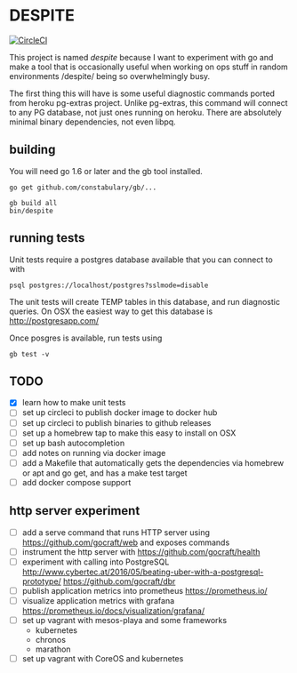# DESPITE
[![CircleCI](https://circleci.com/gh/kindlyops/despite.svg?style=svg)](https://circleci.com/gh/kindlyops/despite)

This project is named *despite* because I want to experiment with go and make
a tool that is occasionally useful when working on ops stuff in random
environments /despite/ being so overwhelmingly busy.

The first thing this will have is some useful diagnostic commands ported from
heroku pg-extras project. Unlike pg-extras, this command will connect to any
PG database, not just ones running on heroku. There are absolutely minimal
binary dependencies, not even libpq.

## building

You will need go 1.6 or later and the gb tool installed.

    go get github.com/constabulary/gb/...

    gb build all
    bin/despite

## running tests

Unit tests require a postgres database available that you can connect to with

    psql postgres://localhost/postgres?sslmode=disable

The unit tests will create TEMP tables in this database, and run diagnostic
queries. On OSX the easiest way to get this database is http://postgresapp.com/

Once posgres is available, run tests using

    gb test -v

## TODO

* [x] learn how to make unit tests
* [ ] set up circleci to publish docker image to docker hub
* [ ] set up circleci to publish binaries to github releases
* [ ] set up a homebrew tap to make this easy to install on OSX
* [ ] set up bash autocompletion
* [ ] add notes on running via docker image
* [ ] add a Makefile that automatically gets the dependencies
      via homebrew or apt and go get, and has a make test target
* [ ] add docker compose support

## http server experiment

* [ ] add a serve command that runs HTTP server using
      https://github.com/gocraft/web and exposes commands
* [ ] instrument the http server with https://github.com/gocraft/health
* [ ] experiment with calling into PostgreSQL
      http://www.cybertec.at/2016/05/beating-uber-with-a-postgresql-prototype/
      https://github.com/gocraft/dbr
* [ ] publish application metrics into prometheus
      https://prometheus.io/
* [ ] visualize application metrics with grafana
      https://prometheus.io/docs/visualization/grafana/
* [ ] set up vagrant with mesos-playa and some frameworks
  * kubernetes
  * chronos
  * marathon
* [ ] set up vagrant with CoreOS and kubernetes
